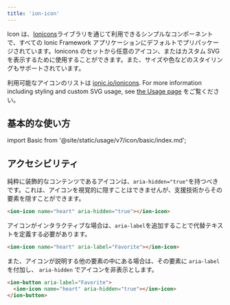 ```yaml
---
title: 'ion-icon'
---
```


<head>
  <title>ion-icon: Icon Component for Ionic Framework Apps</title>
  <meta
    name="description"
    content="Ion-icon is a component for displaying premium designed icons with support for SVG and web font."
  />
</head>

Icon は、<a href="https://ionic.io/ionicons">Ionicons</a>ライブラリを通じて利用できるシンプルなコンポーネントで、すべての Ionic Framework アプリケーションにデフォルトでプリパッケージされています。Ionicons のセットから任意のアイコン、またはカスタム SVG を表示するために使用することができます。また、サイズや色などのスタイリングもサポートされています。

利用可能なアイコンのリストは <a href="https://ionic.io/ionicons">ionic.io/ionicons</a>. For more information including styling and custom SVG usage, see <a href="https://ionic.io/ionicons/usage">the Usage page</a> をご覧ください。

## 基本的な使い方

import Basic from '@site/static/usage/v7/icon/basic/index.md';

<Basic />

## アクセシビリティ

純粋に装飾的なコンテンツであるアイコンは、<code>aria-hidden="true"</code>を持つべきです。これは、アイコンを視覚的に隠すことはできませんが、支援技術からその要素を隠すことができます。

```html
<ion-icon name="heart" aria-hidden="true"></ion-icon>
```

アイコンがインタラクティブな場合は、<code>aria-label</code>を追加することで代替テキストを定義する必要があります。

```html
<ion-icon name="heart" aria-label="Favorite"></ion-icon>
```

また、アイコンが説明する他の要素の中にある場合は、その要素に <code>aria-label</code> を付加し、 <code>aria-hidden</code> でアイコンを非表示とします。

```html
<ion-button aria-label="Favorite">
  <ion-icon name="heart" aria-hidden="true"></ion-icon>
</ion-button>
```
